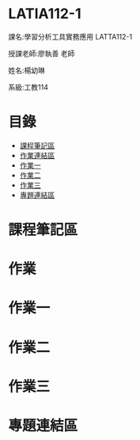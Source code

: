 # LATIA112-1

課名:學習分析工具實務應用 LATTA112-1

授課老師:廖執善 老師

姓名:楊幼琳

系級:工教114

# 目錄

- [課程筆記區](#課程筆記區)
- [作業連結區](#作業)
- [作業一](#作業一)
- [作業二](#作業二)
- [作業三](#作業三)
- [專題連結區](#專題連結區)

# 課程筆記區


# 作業


# 作業一


# 作業二


# 作業三


# 專題連結區
